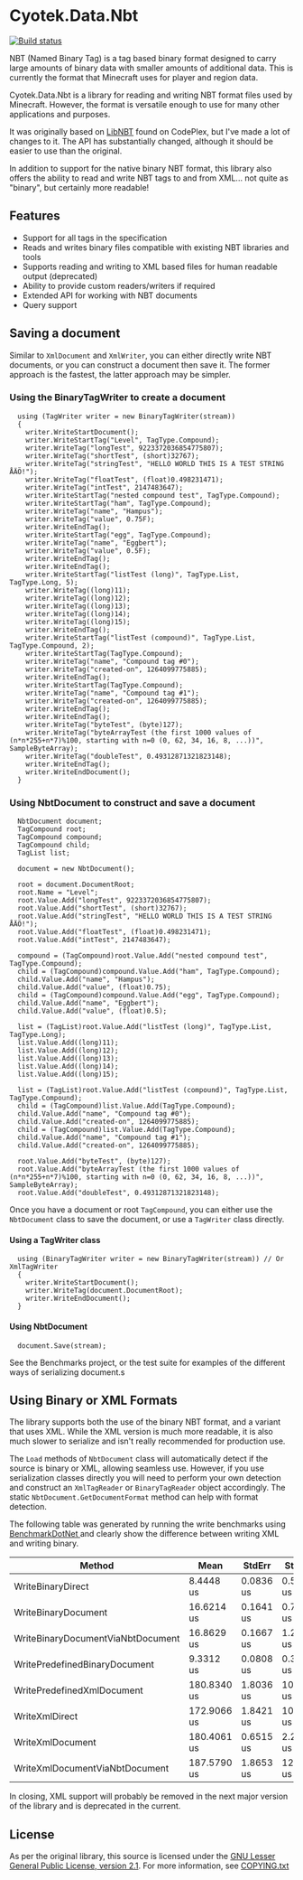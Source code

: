 # Cyotek.Data.Nbt

[![Build status](https://ci.appveyor.com/api/projects/status/d2l6xj7mbv5rkc92?svg=true)](https://ci.appveyor.com/project/cyotek/cyotek-data-nbt)

NBT (Named Binary Tag) is a tag based binary format designed to
carry large amounts of binary data with smaller amounts of
additional data. This is currently the format that Minecraft
uses for player and region data.

Cyotek.Data.Nbt is a library for reading and writing NBT format
files used by Minecraft. However, the format is versatile enough
to use for many other applications and purposes.

It was originally based on [LibNBT](http://libnbt.codeplex.com/)
found on CodePlex, but I've made a lot of changes to it. The API
has substantially changed, although it should be easier to use
than the original.

In addition to support for the native binary NBT format, this
library also offers the ability to read and write NBT tags to
and from XML... not quite as "binary", but certainly more
readable!

## Features

* Support for all tags in the specification
* Reads and writes binary files compatible with existing NBT
  libraries and tools
* Supports reading and writing to XML based files for human
  readable output (deprecated)
* Ability to provide custom readers/writers if required
* Extended API for working with NBT documents
* Query support

## Saving a document

Similar to `XmlDocument` and `XmlWriter`, you can either
directly write NBT documents, or you can construct a document
then save it. The former approach is the fastest, the latter
approach may be simpler.

### Using the BinaryTagWriter to create a document

      using (TagWriter writer = new BinaryTagWriter(stream))
      {
        writer.WriteStartDocument();
        writer.WriteStartTag("Level", TagType.Compound);
        writer.WriteTag("longTest", 9223372036854775807);
        writer.WriteTag("shortTest", (short)32767);
        writer.WriteTag("stringTest", "HELLO WORLD THIS IS A TEST STRING ÅÄÖ!");
        writer.WriteTag("floatTest", (float)0.498231471);
        writer.WriteTag("intTest", 2147483647);
        writer.WriteStartTag("nested compound test", TagType.Compound);
        writer.WriteStartTag("ham", TagType.Compound);
        writer.WriteTag("name", "Hampus");
        writer.WriteTag("value", 0.75F);
        writer.WriteEndTag();
        writer.WriteStartTag("egg", TagType.Compound);
        writer.WriteTag("name", "Eggbert");
        writer.WriteTag("value", 0.5F);
        writer.WriteEndTag();
        writer.WriteEndTag();
        writer.WriteStartTag("listTest (long)", TagType.List, TagType.Long, 5);
        writer.WriteTag((long)11);
        writer.WriteTag((long)12);
        writer.WriteTag((long)13);
        writer.WriteTag((long)14);
        writer.WriteTag((long)15);
        writer.WriteEndTag();
        writer.WriteStartTag("listTest (compound)", TagType.List, TagType.Compound, 2);
        writer.WriteStartTag(TagType.Compound);
        writer.WriteTag("name", "Compound tag #0");
        writer.WriteTag("created-on", 1264099775885);
        writer.WriteEndTag();
        writer.WriteStartTag(TagType.Compound);
        writer.WriteTag("name", "Compound tag #1");
        writer.WriteTag("created-on", 1264099775885);
        writer.WriteEndTag();
        writer.WriteEndTag();
        writer.WriteTag("byteTest", (byte)127);
        writer.WriteTag("byteArrayTest (the first 1000 values of (n*n*255+n*7)%100, starting with n=0 (0, 62, 34, 16, 8, ...))", SampleByteArray);
        writer.WriteTag("doubleTest", 0.49312871321823148);
        writer.WriteEndTag();
        writer.WriteEndDocument();
      }

### Using NbtDocument to construct and save a document

      NbtDocument document;
      TagCompound root;
      TagCompound compound;
      TagCompound child;
      TagList list;

      document = new NbtDocument();

      root = document.DocumentRoot;
      root.Name = "Level";
      root.Value.Add("longTest", 9223372036854775807);
      root.Value.Add("shortTest", (short)32767);
      root.Value.Add("stringTest", "HELLO WORLD THIS IS A TEST STRING ÅÄÖ!");
      root.Value.Add("floatTest", (float)0.498231471);
      root.Value.Add("intTest", 2147483647);

      compound = (TagCompound)root.Value.Add("nested compound test", TagType.Compound);
      child = (TagCompound)compound.Value.Add("ham", TagType.Compound);
      child.Value.Add("name", "Hampus");
      child.Value.Add("value", (float)0.75);
      child = (TagCompound)compound.Value.Add("egg", TagType.Compound);
      child.Value.Add("name", "Eggbert");
      child.Value.Add("value", (float)0.5);

      list = (TagList)root.Value.Add("listTest (long)", TagType.List, TagType.Long);
      list.Value.Add((long)11);
      list.Value.Add((long)12);
      list.Value.Add((long)13);
      list.Value.Add((long)14);
      list.Value.Add((long)15);

      list = (TagList)root.Value.Add("listTest (compound)", TagType.List, TagType.Compound);
      child = (TagCompound)list.Value.Add(TagType.Compound);
      child.Value.Add("name", "Compound tag #0");
      child.Value.Add("created-on", 1264099775885);
      child = (TagCompound)list.Value.Add(TagType.Compound);
      child.Value.Add("name", "Compound tag #1");
      child.Value.Add("created-on", 1264099775885);

      root.Value.Add("byteTest", (byte)127);
      root.Value.Add("byteArrayTest (the first 1000 values of (n*n*255+n*7)%100, starting with n=0 (0, 62, 34, 16, 8, ...))", SampleByteArray);
      root.Value.Add("doubleTest", 0.49312871321823148);

Once you have a document or root `TagCompound`, you can either
use the `NbtDocument` class to save the document, or use a
`TagWriter` class directly.

#### Using a TagWriter class

      using (BinaryTagWriter writer = new BinaryTagWriter(stream)) // Or XmlTagWriter
      {
        writer.WriteStartDocument();
        writer.WriteTag(document.DocumentRoot);
        writer.WriteEndDocument();
      }

#### Using NbtDocument

      document.Save(stream);

See the Benchmarks project, or the test suite for examples of
the different ways of serializing document.s

## Using Binary or XML Formats

The library supports both the use of the binary NBT format, and
a variant that uses XML. While the XML version is much more
readable, it is also much slower to serialize and isn't really
recommended for production use.

The `Load` methods of `NbtDocument` class will automatically
detect if the source is binary or XML, allowing seamless use.
However, if you use serialization classes directly you will need
to perform your own detection and construct an `XmlTagReader` or
`BinaryTagReader` object accordingly. The static
`NbtDocument.GetDocumentFormat` method can help with format
detection.

The following table was generated by running the write
benchmarks using [BenchmarkDotNet ](http://benchmarkdotnet.org/)
and clearly show the difference between writing XML and writing
binary.

|                             Method |        Mean |    StdErr |     StdDev |      Median |   Gen 0 | Allocated |
| ---------------------------------- |------------ |---------- |----------- |------------ |-------- |---------- |
|                  WriteBinaryDirect |   8.4448 us | 0.0836 us |  0.5733 us |   8.1153 us |  3.4424 |   6.67 kB |
|                WriteBinaryDocument |  16.6214 us | 0.1641 us |  0.7337 us |  16.1428 us |  5.4867 |  10.12 kB |
|  WriteBinaryDocumentViaNbtDocument |  16.8629 us | 0.1667 us |  1.2696 us |  16.0460 us |  5.6095 |  10.14 kB |
|      WritePredefinedBinaryDocument |   9.3312 us | 0.0808 us |  0.3129 us |   9.1901 us |  3.6070 |   6.86 kB |
|         WritePredefinedXmlDocument | 180.8340 us | 1.8036 us | 10.8217 us | 177.5857 us | 23.9909 |  50.56 kB |
|                     WriteXmlDirect | 172.9066 us | 1.8421 us | 10.2566 us | 167.6837 us | 24.0885 |  50.37 kB |
|                   WriteXmlDocument | 180.4061 us | 0.6515 us |  2.2568 us | 179.7206 us | 29.5038 |   53.8 kB |
|     WriteXmlDocumentViaNbtDocument | 187.5790 us | 1.8653 us | 12.7877 us | 182.9234 us | 28.5127 |  53.82 kB |

In closing, XML support will probably be removed in the next
major version of the library and is deprecated in the current.

## License

As per the original library, this source is licensed under the
[GNU Lesser General Public License, version
2.1](https://www.gnu.org/licenses/old-licenses/lgpl-2.1.html).
For more information, see [COPYING.txt](COPYING.txt)

